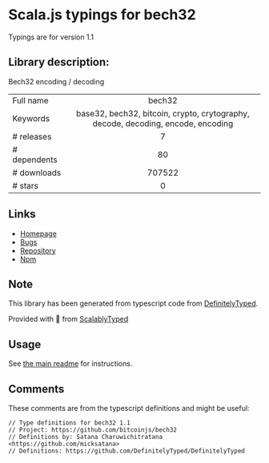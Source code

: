 
# Scala.js typings for bech32

Typings are for version 1.1

## Library description:
Bech32 encoding / decoding

|                    |                 |
| ------------------ | :-------------: |
| Full name          | bech32 |
| Keywords           | base32, bech32, bitcoin, crypto, crytography, decode, decoding, encode, encoding |
| # releases         | 7 |
| # dependents       | 80 |
| # downloads        | 707522 |
| # stars            | 0 |

## Links
- [Homepage](https://github.com/bitcoinjs/bech32#readme)
- [Bugs](https://github.com/bitcoinjs/bech32/issues)
- [Repository](https://github.com/bitcoinjs/bech32)
- [Npm](https://www.npmjs.com/package/bech32)
    


## Note
This library has been generated from typescript code from [DefinitelyTyped](https://definitelytyped.org).

Provided with :purple_heart: from [ScalablyTyped](https://github.com/oyvindberg/ScalablyTyped)

## Usage
See [the main readme](../../readme.md) for instructions.

## Comments

These comments are from the typescript definitions and might be useful:
```
// Type definitions for bech32 1.1
// Project: https://github.com/bitcoinjs/bech32
// Definitions by: Satana Charuwichitratana <https://github.com/micksatana>
// Definitions: https://github.com/DefinitelyTyped/DefinitelyTyped

```


